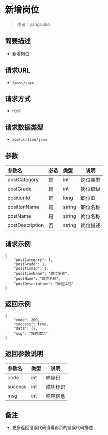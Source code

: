 # 新增岗位

> 作者：yangruibo

## 简要描述
- 新增岗位

## 请求URL
- `/post/save`

## 请求方式
- `POST`

## 请求数据类型
- `application/json`

## 参数
|参数名|必选|类型|说明|
|:---- |:---|:----- |-----   |
|postCategory |是  |int | 岗位类型    |
|postGrade |是  |int | 岗位职级    |
|positionId |是  |long | 职位ID    |
|positionName |是  |string |职位名称   |
|postName |是  |string | 岗位名称    |
|postDescription     |否  |string |  岗位描述   |

## 请求示例
```
{
    "postCategory": 1,
    "postGrade": 1,
    "positionId": 1,
    "positionName": "职位名称",
	"postName": "岗位名称",
	"postDescription": "岗位描述"
}
```

## 返回示例
```
{
    "code": 200,
    "success": true,
    "data": {},
    "msg": "操作成功"
}
```

## 返回参数说明
|参数名|类型|说明|
|:-----  |:-----|-----                           |
|code |int   |响应码  |
|success |int   |成功标识  |
|msg |int   |响应信息  |

## 备注
- 更多返回错误代码请看首页的错误代码描述